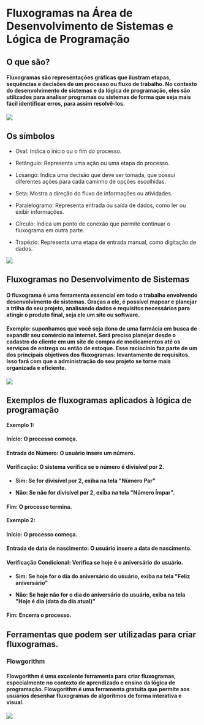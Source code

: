 # Fluxogramas na Área de Desenvolvimento de Sistemas e Lógica de Programação

## O que são?

#### Fluxogramas são representações gráficas que ilustram etapas, sequências e decisões de um processo ou fluxo de trabalho. No contexto do desenvolvimento de sistemas e da lógica de programação, eles são utilizados para analisar programas ou sistemas de forma que seja mais fácil identificar erros, para assim resolvê-los.
![](https://ferramentasdaqualidade.org/wp-content/uploads/2016/11/Capturar_2016_12_23_14_15_52_123.png)

## Os símbolos

- Oval: Indica o início ou o fim do processo.

- Retângulo: Representa uma ação ou uma etapa do processo.

- Losango: Indica uma decisão que deve ser tomada, que possui diferentes ações para cada caminho de opções escolhidas.

- Seta: Mostra a direção do fluxo de informações ou atividades.

- Paralelogramo: Representa entrada ou saída de dados, como ler ou exibir informações.

- Círculo: Indica um ponto de conexão que permite continuar o fluxograma em outra parte.

- Trapézio: Representa uma etapa de entrada manual, como digitação de dados.

![](https://assets-site.staticpipefy.com/production/wp-content/uploads/2023/06/Workflow-Symbols-pt-2x-960x552.png)

## Fluxogramas no Desenvolvimento de Sistemas

#### O fluxograma é uma ferramenta essencial em todo o trabalho envolvendo desenvolvimento de sistemas. Graças a ele, é possível mapear e planejar a trilha do seu projeto, analisando dados e requisitos necessários para atingir o produto final, seja ele um site ou software.

#### Exemplo: suponhamos que você seja dono de uma farmácia em busca de expandir seu comércio na internet. Será preciso planejar desde o cadastro do cliente em um site de compra de medicamentos até os serviços de entrega ou então de estoque. Esse raciocínio faz parte de um dos principais objetivos dos fluxogramas: levantamento de requisitos. Isso fará com que a administração do seu projeto se torne mais organizada e eficiente.
![](https://robsoncamargo.com.br/files/thumbs/blog_0462-mapeamento-de-processos-1-800x417.jpg?v=1639600178)

## Exemplos de fluxogramas aplicados à lógica de programação

__Exemplo 1:__
#### Início: O processo começa.

#### Entrada do Número: O usuário insere um número.

#### Verificação: O sistema verifica se o número é divisível por 2.

- __Sim: Se for divisível por 2, exiba na tela "Número Par"__

- __Não: Se não for divisível por 2, exiba na tela "Número Ímpar".__

#### Fim: O processo termina.

__Exemplo 2:__

#### Início: O processo começa.

#### Entrada de data de nascimento: O usuário insere a data de nascimento.

#### Verificação Condicional: Verifica se hoje é o aniversário do usuário.

- __Sim: Se hoje for o dia do aniversário do usuário, exiba na tela "Feliz aniversário"__

- __Não: Se hoje não for o dia do aniversário do usuário, exiba na tela "Hoje é dia (data do dia atual)"__

#### Fim: Encerra o processo.

## Ferramentas que podem ser utilizadas para criar fluxogramas.

### Flowgorithm
#### Flowgorithm é uma excelente ferramenta para criar fluxogramas, especialmente no contexto de aprendizado e ensino da lógica de programação. Flowgorithm é uma ferramenta gratuita que permite aos usuários desenhar fluxogramas de algoritmos de forma interativa e visual.

![](https://www.testingdocs.com/wp-content/uploads/flowgorithm-logo.png)
